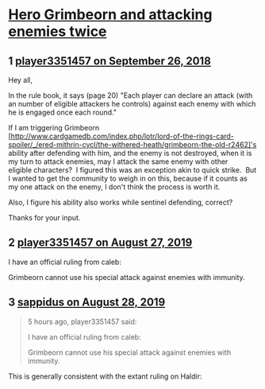# [Hero Grimbeorn and attacking enemies twice](https://community.fantasyflightgames.com/topic/283475-hero-grimbeorn-and-attacking-enemies-twice/)

## 1 [player3351457 on September 26, 2018](https://community.fantasyflightgames.com/topic/283475-hero-grimbeorn-and-attacking-enemies-twice/?do=findComment&comment=3483685)

Hey all,

In the rule book, it says (page 20) "Each player can declare an attack (with an number of eligible attackers he controls) against each enemy with which he is engaged once each round."

If I am triggering Grimbeorn [http://www.cardgamedb.com/index.php/lotr/lord-of-the-rings-card-spoiler/_/ered-mithrin-cycl/the-withered-heath/grimbeorn-the-old-r2462]'s ability after defending with him, and the enemy is not destroyed, when it is my turn to attack enemies, may I attack the same enemy with other eligible characters?  I figured this was an exception akin to quick strike.  But I wanted to get the community to weigh in on this, because if it counts as my one attack on the enemy, I don't think the process is worth it. 

Also, I figure his ability also works while sentinel defending, correct?

Thanks for your input.

## 2 [player3351457 on August 27, 2019](https://community.fantasyflightgames.com/topic/283475-hero-grimbeorn-and-attacking-enemies-twice/?do=findComment&comment=3772455)

I have an official ruling from caleb:

Grimbeorn cannot use his special attack against enemies with immunity.

## 3 [sappidus on August 28, 2019](https://community.fantasyflightgames.com/topic/283475-hero-grimbeorn-and-attacking-enemies-twice/?do=findComment&comment=3772640)

> 5 hours ago, player3351457 said:
> 
> I have an official ruling from caleb:
> 
> Grimbeorn cannot use his special attack against enemies with immunity.

This is generally consistent with the extant ruling on Haldir:

 

